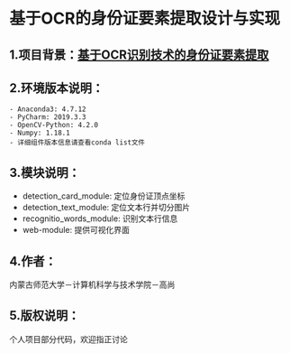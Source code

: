 # 基于OCR的身份证要素提取设计与实现

## 1.项目背景：[基于OCR识别技术的身份证要素提取](https://www.datafountain.cn/competitions/346)

## 2.环境版本说明：
	- Anaconda3: 4.7.12
	- PyCharm: 2019.3.3
	- OpenCV-Python: 4.2.0
	- Numpy: 1.18.1
	- 详细组件版本信息请查看conda list文件

## 3.模块说明：
- detection_card_module: 定位身份证顶点坐标
- detection_text_module: 定位文本行并切分图片
- recognitio_words_module: 识别文本行信息
- web-module: 提供可视化界面

## 4.作者：
内蒙古师范大学－计算机科学与技术学院－高尚

## 5.版权说明：
个人项目部分代码，欢迎指正讨论